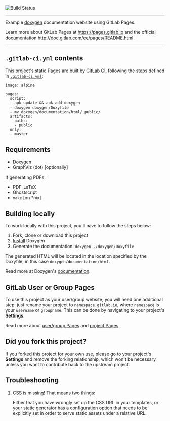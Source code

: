 ![Build Status](https://gitlab.com/pages/doxygen/badges/master/build.svg)

---

Example [doxygen] documentation website using GitLab Pages.

Learn more about GitLab Pages at https://pages.gitlab.io and the official
documentation http://doc.gitlab.com/ee/pages/README.html.

---

## `.gitlab-ci.yml` contents

This project's static Pages are built by [GitLab CI][ci], following the steps
defined in [`.gitlab-ci.yml`](.gitlab-ci.yml):

```
image: alpine

pages:
  script:
  - apk update && apk add doxygen
  - doxygen doxygen/Doxyfile
  - mv doxygen/documentation/html/ public/
  artifacts:
    paths:
    - public
  only:
  - master
```

## Requirements

- [Doxygen][]
- GraphViz (dot) [optionally]

If generating PDFs:

- PDF-LaTeX
- Ghostscript
- `make` [on *nix]

## Building locally

To work locally with this project, you'll have to follow the steps below:

1. Fork, clone or download this project
1. [Install][] Doxygen
1. Generate the documentation: `doxygen ./doxygen/Doxyfile`

The generated HTML will be located in the location specified by the Doxyfile,
in this case `doxygen/documentation/html`.

Read more at Doxygen's [documentation][].

## GitLab User or Group Pages

To use this project as your user/group website, you will need one additional
step: just rename your project to `namespace.gitlab.io`, where `namespace` is
your `username` or `groupname`. This can be done by navigating to your
project's **Settings**.

Read more about [user/group Pages][userpages] and [project Pages][projpages].

## Did you fork this project?

If you forked this project for your own use, please go to your project's
**Settings** and remove the forking relationship, which won't be necessary
unless you want to contribute back to the upstream project.

## Troubleshooting

1. CSS is missing! That means two things:

    Either that you have wrongly set up the CSS URL in your templates, or
    your static generator has a configuration option that needs to be explicitly
    set in order to serve static assets under a relative URL.

[ci]: https://about.gitlab.com/gitlab-ci/
[doxygen]: http://www.stack.nl/~dimitri/doxygen/index.html
[install]: http://www.stack.nl/~dimitri/doxygen/manual/install.html
[documentation]: http://www.stack.nl/~dimitri/doxygen/manual/index.html
[userpages]: http://doc.gitlab.com/ee/pages/README.html#user-or-group-pages
[projpages]: http://doc.gitlab.com/ee/pages/README.html#project-pages
